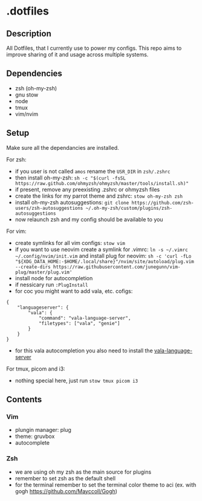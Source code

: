 # .dotfiles

## Description
All Dotfiles, that I currently use to power my configs. This repo aims to improve sharing of it and usage across multiple systems.

## Dependencies
- zsh (oh-my-zsh)
- gnu stow
- node
- tmux
- vim/nvim

## Setup
Make sure all the dependancies are installed.

For zsh:
- if you user is not called ``amos`` rename the ``USR_DIR`` in ``zsh/.zshrc``
- then install oh-my-zsh: ``sh -c "$(curl -fsSL https://raw.github.com/ohmyzsh/ohmyzsh/master/tools/install.sh)"``
- if present, remove any preexisting .zshrc or ohmyzsh files
- create the links for my parrot theme and zshrc: ``stow oh-my-zsh zsh``
- install oh-my-zsh autosuggestions: ``git clone https://github.com/zsh-users/zsh-autosuggestions ~/.oh-my-zsh/custom/plugins/zsh-autosuggestions``
- now relaunch zsh and my config should be available to you

For vim:
- create symlinks for all vim configs: ``stow vim``
- if you want to use neovim create a symlink for .vimrc: ``ln -s ~/.vimrc ~/.config/nvim/init.vim`` and install plug for neovim: ``sh -c 'curl -fLo "${XDG_DATA_HOME:-$HOME/.local/share}"/nvim/site/autoload/plug.vim --create-dirs https://raw.githubusercontent.com/junegunn/vim-plug/master/plug.vim'``
- install node for autocompletion
- if nessicary run ``:PlugInstall``
- for coc you might want to add vala, etc. cofigs:
```
{
    "languageserver": {
        "vala": {
            "command": "vala-language-server",
            "filetypes": ["vala", "genie"]
        }
    }
}
```
- for this vala autocompletion you also need to install the [vala-language-server](https://github.com/Prince781/vala-language-server)

For tmux, picom and i3:
- nothing special here, just run ``stow tmux picom i3``

## Contents

### Vim
- plungin manager: plug
- theme: gruvbox
- autocomplete

### Zsh
- we are using oh my zsh as the main source for plugins
- remember to set zsh as the default shell
- for the terminal remember to set the terminal color theme to aci (ex. with gogh https://github.com/Mayccoll/Gogh)

